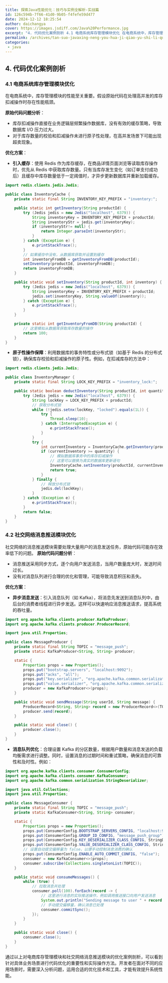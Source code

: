 ```yaml
---
title: 探索Java性能优化：技巧与实例全解析-实战篇
id: 126c594b-7f66-41d0-9b05-f4fefe59d477
date: 2024-12-12 18:25:54
author: daichangya
cover: https://images.jsdiff.com/Java%20Performance.jpg
excerpt: "4. 代码优化案例剖析 4.1 电商系统库存管理模块优化 在电商系统中，库存管理模块的性能至关重要。假设原始代码在处理高并发的库存扣减操作时存在性能瓶颈。 原始代码问题分析： 库存扣减操作直接在业务逻辑层频繁操作数据库，没有有效的缓存策略，导致数据库 I/O 压力过大。 对于库存数量的校验和扣减操作"
permalink: /archives/tan-suo-javaxing-neng-you-hua-ji-qiao-yu-shi-li-quan-jie-xi-shi-zhan-pian/
categories:
 - java
---
```


## 4. 代码优化案例剖析
### 4.1 电商系统库存管理模块优化
在电商系统中，库存管理模块的性能至关重要。假设原始代码在处理高并发的库存扣减操作时存在性能瓶颈。

**原始代码问题分析**：
- 库存扣减操作直接在业务逻辑层频繁操作数据库，没有有效的缓存策略，导致数据库 I/O 压力过大。
- 对于库存数量的校验和扣减操作未进行原子性处理，在高并发场景下可能出现超卖现象。

**优化方案**：
- **引入缓存**：使用 Redis 作为库存缓存，在商品详情页面浏览等读取库存操作时，优先从 Redis 中获取库存数量。只有当库存发生变化（如订单支付成功后）且缓存中库存数量低于一定阈值时，才异步更新数据库并重新加载缓存。
```java
import redis.clients.jedis.Jedis;

public class InventoryCache {
    private static final String INVENTORY_KEY_PREFIX = "inventory:";

    public static int getInventory(String productId) {
        try (Jedis jedis = new Jedis("localhost", 6379)) {
            String inventoryKey = INVENTORY_KEY_PREFIX + productId;
            String inventoryStr = jedis.get(inventoryKey);
            if (inventoryStr!= null) {
                return Integer.parseInt(inventoryStr);
            }
        } catch (Exception e) {
            e.printStackTrace();
        }
        // 如果缓存中没有，从数据库获取并设置到缓存
        int inventoryFromDB = getInventoryFromDB(productId);
        setInventory(productId, inventoryFromDB);
        return inventoryFromDB;
    }

    public static void setInventory(String productId, int inventory) {
        try (Jedis jedis = new Jedis("localhost", 6379)) {
            String inventoryKey = INVENTORY_KEY_PREFIX + productId;
            jedis.set(inventoryKey, String.valueOf(inventory));
        } catch (Exception e) {
            e.printStackTrace();
        }
    }

    private static int getInventoryFromDB(String productId) {
        // 这里模拟从数据库获取库存数量的操作
        return 100; 
    }
}
```
- **原子性操作保障**：利用数据库的事务特性或分布式锁（如基于 Redis 的分布式锁），确保库存校验和扣减操作的原子性。例如，在扣减库存的方法中：
```java
import redis.clients.jedis.Jedis;

public class InventoryManager {
    private static final String LOCK_KEY_PREFIX = "inventory_lock:";

    public static boolean deductInventory(String productId, int quantity) {
        try (Jedis jedis = new Jedis("localhost", 6379)) {
            String lockKey = LOCK_KEY_PREFIX + productId;
            // 获取分布式锁
            while (!jedis.setnx(lockKey, "locked").equals(1L)) {
                try {
                    Thread.sleep(10);
                } catch (InterruptedException e) {
                    e.printStackTrace();
                }
            }
            try {
                int currentInventory = InventoryCache.getInventory(productId);
                if (currentInventory >= quantity) {
                    // 模拟数据库事务中的库存扣减操作
                    // 这里可以替换为真实的数据库更新语句
                    InventoryCache.setInventory(productId, currentInventory - quantity);
                    return true;
                }
            } finally {
                // 释放分布式锁
                jedis.del(lockKey);
            }
        } catch (Exception e) {
            e.printStackTrace();
        }
        return false;
    }
}
```

### 4.2 社交网络消息推送模块优化
社交网络的消息推送模块需要处理大量用户的消息发送任务，原始代码可能存在效率低下的问题。
<separator></separator>
**原始代码问题分析**：
- 消息推送采用同步方式，逐个向用户发送消息，当用户数量庞大时，发送时间过长。
- 没有对消息队列进行合理的优化和管理，可能导致消息积压和丢失。

**优化方案**：
- **异步消息发送**：引入消息队列（如 Kafka），将消息先发送到消息队列中，由后台的消费者线程进行异步发送。这样可以快速响应消息推送请求，提高系统的吞吐量。
```java
import org.apache.kafka.clients.producer.KafkaProducer;
import org.apache.kafka.clients.producer.ProducerRecord;

import java.util.Properties;

public class MessageProducer {
    private static final String TOPIC = "message_push";
    private static KafkaProducer<String, String> producer;

    static {
        Properties props = new Properties();
        props.put("bootstrap.servers", "localhost:9092");
        props.put("acks", "all");
        props.put("key.serializer", "org.apache.kafka.common.serialization.StringSerializer");
        props.put("value.serializer", "org.apache.kafka.common.serialization.StringSerializer");
        producer = new KafkaProducer<>(props);
    }

    public static void sendMessage(String userId, String message) {
        ProducerRecord<String, String> record = new ProducerRecord<>(TOPIC, userId, message);
        producer.send(record);
    }

    public static void close() {
        producer.close();
    }
}
```
- **消息队列优化**：合理设置 Kafka 的分区数量，根据用户数量和消息发送的负载均衡需求进行调整。同时，设置消息的过期时间和重试策略，确保消息的可靠性和及时性。例如：
```java
import org.apache.kafka.clients.consumer.ConsumerConfig;
import org.apache.kafka.clients.consumer.KafkaConsumer;
import org.apache.kafka.common.serialization.StringDeserializer;

import java.util.Collections;
import java.util.Properties;

public class MessageConsumer {
    private static final String TOPIC = "message_push";
    private static KafkaConsumer<String, String> consumer;

    static {
        Properties props = new Properties();
        props.put(ConsumerConfig.BOOTSTRAP_SERVERS_CONFIG, "localhost:9092");
        props.put(ConsumerConfig.GROUP_ID_CONFIG, "message_push_group");
        props.put(ConsumerConfig.KEY_DESERIALIZER_CLASS_CONFIG, StringDeserializer.class.getName());
        props.put(ConsumerConfig.VALUE_DESERIALIZER_CLASS_CONFIG, StringDeserializer.class.getName());
        // 设置自动提交偏移量为 false，以便手动控制消息消费的确认
        props.put(ConsumerConfig.ENABLE_AUTO_COMMIT_CONFIG, "false");
        consumer = new KafkaConsumer<>(props);
        consumer.subscribe(Collections.singletonList(TOPIC));
    }

    public static void consumeMessages() {
        while (true) {
            // 拉取消息并处理
            consumer.poll(100).forEach(record -> {
                // 这里进行消息的实际推送操作，例如调用推送接口向用户发送消息
                System.out.println("Sending message to user " + record.key() + ": " + record.value());
                // 手动提交偏移量，确认消息已处理
                consumer.commitSync();
            });
        }
    }

    public static void close() {
        consumer.close();
    }
}
```
通过以上对电商库存管理模块和社交网络消息推送模块的优化案例剖析，可以看到针对具体业务场景进行代码优化的重要性和实际操作方法。开发者在面对不同的应用场景时，需要深入分析问题，运用合适的优化技术和工具，才能有效提升系统性能。 